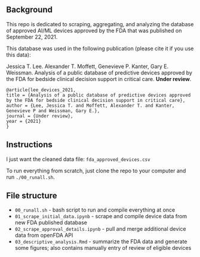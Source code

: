 ## Background

This repo is dedicated to scraping, aggregating, and analyzing the database of approved AI/ML devices approved by the FDA that was published on September 22, 2021.

This database was used in the following publication (please cite it if you use this data):

Jessica T. Lee. Alexander T. Moffett, Genevieve P. Kanter, Gary E. Weissman. Analysis of a public database of predictive devices approved by the FDA for bedside clinical decision support in critical care. **Under review**.

```
@article{lee_devices_2021,
title = {Analysis of a public database of predictive devices approved by the FDA for bedside clinical decision support in critical care},
author = {Lee, Jessica T. and Moffett, Alexander T. and Kanter, Genevieve P and Weissman, Gary E.},
journal = {Under review},
year = {2021}
}
```

## Instructions

I just want the cleaned data file: `fda_approved_devices.csv`

To run everything from scratch, just clone the repo to your computer and run `./00_runall.sh`.

## File structure

- `00_runall.sh` - bash script to run and compile everything at once
- `01_scrape_initial_data.ipynb` - scrape and compile device data from new FDA published database
- `02_scrape_approval_details.ipynb` - pull and merge additional device data from openFDA API
- `03_descriptive_analysis.Rmd` - summarize the FDA data and generate some figures; also contains manually entry of review of eligible devices
